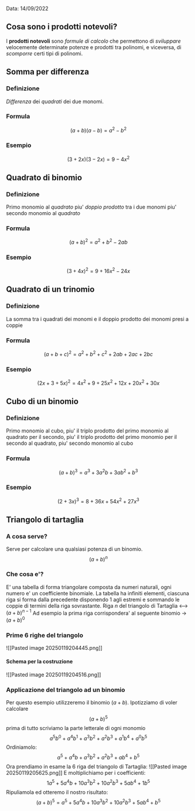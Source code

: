 Data: 14/09/2022

## Cosa sono i prodotti notevoli?
I **prodotti notevoli** sono *formule di calcolo* che permettono di *sviluppare* velocemente determinate potenze e prodotti tra polinomi, e viceversa, di *scomporre* certi tipi di polinomi.

## Somma per differenza
### Definizione
*Differenza* dei *quadrati* dei due monomi.
### Formula
$$(a+b)(a-b) = a^2 - b^2$$
### Esempio
$$(3+2x)(3-2x) = 9 - 4x^2$$

## Quadrato di binomio
### Definizione
Primo monomio al *quadrato* piu' *doppio prodotto* tra i due monomi piu' secondo monomio al *quadrato*
### Formula
$$(a+b)^2 = a^2 + b^2 - 2ab$$
### Esempio
$$(3+4x)^2 = 9 + 16x^2 -24x$$

## Quadrato di un trinomio
### Definizione
La somma tra i quadrati dei monomi e il doppio prodotto dei monomi presi a coppie
### Formula
$$(a+b+c)^2 = a^2+b^2+c^2+2ab+2ac+2bc$$
### Esempio
$$(2x+3+5x)^2 = 4x^2+9+25x^2+12x+20x^2+30x$$

## Cubo di un binomio
### Definizione
Primo monomio al cubo, piu' il triplo prodotto del primo monomio al quadrato per il secondo, piu' il triplo prodotto del primo monomio per il secondo al quadrato, piu' secondo monomio al cubo
### Formula
$$(a+b)^3 = a^3 + 3a^2b + 3ab^2 + b^3$$
### Esempio
$$(2 + 3x)^3 = 8 + 36x + 54x^2 + 27x^3$$
## Triangolo di tartaglia
### A cosa serve?
Serve per calcolare una qualsiasi potenza di un binomio.
$$(a + b)^n$$
### Che cosa e'?
E' una tabella di forma triangolare composta da numeri naturali, ogni numero e' un coefficiente binomiale.
La tabella ha infiniti elementi, ciascuna riga si forma dalla precedente disponendo 1 agli estremi e sommando le coppie di termini della riga sovrastante.
Riga $n$ del triangolo di Tartaglia <--> $(a+b)^{n-1}$
Ad esempio la prima riga corrispondera' al seguente binomio -> $(a+b)^0$
### Prime 6 righe del triangolo
![[Pasted image 20250119204445.png]]

#### Schema per la costruzione
![[Pasted image 20250119204516.png]]

### Applicazione del triangolo ad un binomio
Per questo esempio utilizzeremo il binomio $(a+b)$.
Ipotizziamo di voler calcolare 
$$(a+b)^5$$
prima di tutto scriviamo la parte letterale di ogni monomio
$$a^5b^0 + a^4b^1 + a^3b^2 + a^2b^3 + a^1b^4 + a^0b^5$$
Ordiniamolo:
$$a^5 + a^4b + a^3b^2 + a^2b^3 + ab^4 + b^5$$
Ora prendiamo in esame la 6 riga del triangolo di Tartaglia:
![[Pasted image 20250119205625.png]]
E moltiplichiamo per i coefficienti:
$$1a^5 + 5a^4b + 10a^3b^2 + 10a^2b^3 + 5ab^4 + 1b^5$$
Ripuliamola ed otteremo il nostro risultato:
$$(a+b)^5 = a^5 + 5a^4b + 10a^3b^2 + 10a^2b^3 + 5ab^4 + b^5$$

